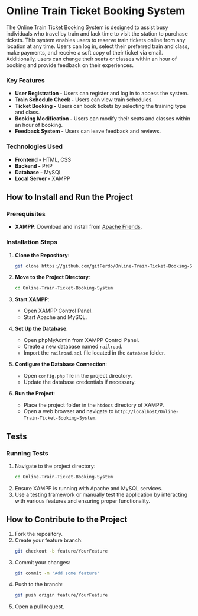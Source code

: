 # Online Train Ticket Booking System

The Online Train Ticket Booking System is designed to assist busy individuals who travel by train and lack time to visit the station to purchase tickets. This system enables users to reserve train tickets online from any location at any time. Users can log in, select their preferred train and class, make payments, and receive a soft copy of their ticket via email. Additionally, users can change their seats or classes within an hour of booking and provide feedback on their experiences.

### Key Features
- **User Registration -** Users can register and log in to access the system.
- **Train Schedule Check -** Users can view train schedules.
- **Ticket Booking -** Users can book tickets by selecting the training type and class.
- **Booking Modification -** Users can modify their seats and classes within an hour of booking.
- **Feedback System -** Users can leave feedback and reviews.

### Technologies Used
- **Frontend -** HTML, CSS
- **Backend -** PHP
- **Database -** MySQL
- **Local Server -** XAMPP

## How to Install and Run the Project

### Prerequisites
- **XAMPP**: Download and install from [Apache Friends](https://www.apachefriends.org/index.html).

### Installation Steps
1. **Clone the Repository**:
    ```sh
    git clone https://github.com/gitFerdo/Online-Train-Ticket-Booking-System.git
    ```
2. **Move to the Project Directory**:
    ```sh
    cd Online-Train-Ticket-Booking-System
    ```
3. **Start XAMPP**:
    - Open XAMPP Control Panel.
    - Start Apache and MySQL.

4. **Set Up the Database**:
    - Open phpMyAdmin from XAMPP Control Panel.
    - Create a new database named `railroad`.
    - Import the `railroad.sql` file located in the `database` folder.

5. **Configure the Database Connection**:
    - Open `config.php` file in the project directory.
    - Update the database credentials if necessary.

6. **Run the Project**:
    - Place the project folder in the `htdocs` directory of XAMPP.
    - Open a web browser and navigate to `http://localhost/Online-Train-Ticket-Booking-System`.

## Tests

### Running Tests
1. Navigate to the project directory:
    ```sh
    cd Online-Train-Ticket-Booking-System
    ```
2. Ensure XAMPP is running with Apache and MySQL services.
3. Use a testing framework or manually test the application by interacting with various features and ensuring proper functionality.

## How to Contribute to the Project

1. Fork the repository.
2. Create your feature branch:
    ```sh
    git checkout -b feature/YourFeature
    ```
3. Commit your changes:
    ```sh
    git commit -m 'Add some feature'
    ```
4. Push to the branch:
    ```sh
    git push origin feature/YourFeature
    ```
5. Open a pull request.
